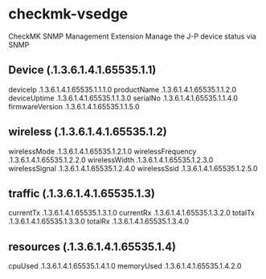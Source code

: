 # checkmk-vsedge
CheckMK SNMP Management Extension
Manage the J-P device status via SNMP

## Device (.1.3.6.1.4.1.65535.1.1)
deviceIp .1.3.6.1.4.1.65535.1.1.1.0
productName .1.3.6.1.4.1.65535.1.1.2.0
deviceUptime .1.3.6.1.4.1.65535.1.1.3.0
serialNo .1.3.6.1.4.1.65535.1.1.4.0
firmwareVersion .1.3.6.1.4.1.65535.1.1.5.0

## wireless (.1.3.6.1.4.1.65535.1.2)
wirelessMode .1.3.6.1.4.1.65535.1.2.1.0
wirelessFrequency .1.3.6.1.4.1.65535.1.2.2.0
wirelessWidth .1.3.6.1.4.1.65535.1.2.3.0
wirelessSignal .1.3.6.1.4.1.65535.1.2.4.0
wirelessSsid .1.3.6.1.4.1.65535.1.2.5.0

## traffic (.1.3.6.1.4.1.65535.1.3)
currentTx .1.3.6.1.4.1.65535.1.3.1.0
currentRx .1.3.6.1.4.1.65535.1.3.2.0
totalTx .1.3.6.1.4.1.65535.1.3.3.0
totalRx .1.3.6.1.4.1.65535.1.3.4.0

## resources (.1.3.6.1.4.1.65535.1.4)
cpuUsed .1.3.6.1.4.1.65535.1.4.1.0
memoryUsed .1.3.6.1.4.1.65535.1.4.2.0

